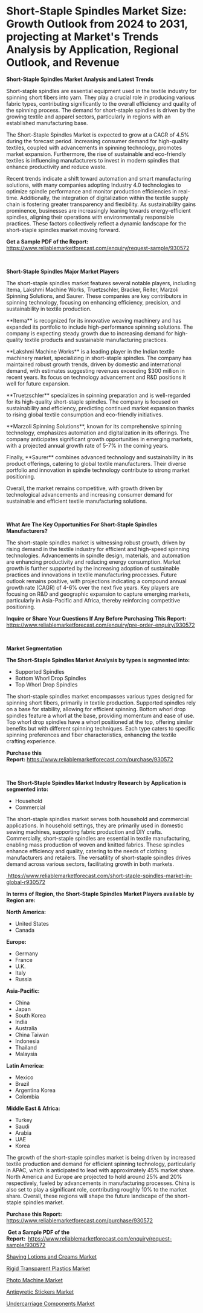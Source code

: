 <p><h1>Short-Staple Spindles Market Size: Growth Outlook from 2024 to 2031, projecting at Market's Trends Analysis by Application, Regional Outlook, and Revenue</h1></p><p><strong>Short-Staple Spindles Market Analysis and Latest Trends</strong></p>
<p><p>Short-staple spindles are essential equipment used in the textile industry for spinning short fibers into yarn. They play a crucial role in producing various fabric types, contributing significantly to the overall efficiency and quality of the spinning process. The demand for short-staple spindles is driven by the growing textile and apparel sectors, particularly in regions with an established manufacturing base.</p><p>The Short-Staple Spindles Market is expected to grow at a CAGR of 4.5% during the forecast period. Increasing consumer demand for high-quality textiles, coupled with advancements in spinning technology, promotes market expansion. Furthermore, the rise of sustainable and eco-friendly textiles is influencing manufacturers to invest in modern spindles that enhance productivity and reduce waste.</p><p>Recent trends indicate a shift toward automation and smart manufacturing solutions, with many companies adopting Industry 4.0 technologies to optimize spindle performance and monitor production efficiencies in real-time. Additionally, the integration of digitalization within the textile supply chain is fostering greater transparency and flexibility. As sustainability gains prominence, businesses are increasingly leaning towards energy-efficient spindles, aligning their operations with environmentally responsible practices. These factors collectively reflect a dynamic landscape for the short-staple spindles market moving forward.</p></p>
<p><strong>Get a Sample PDF of the Report:&nbsp;</strong> <a href="https://www.reliablemarketforecast.com/enquiry/request-sample/930572">https://www.reliablemarketforecast.com/enquiry/request-sample/930572</a></p>
<p>&nbsp;</p>
<p><strong>Short-Staple Spindles Major Market Players</strong></p>
<p><p>The short-staple spindles market features several notable players, including Itema, Lakshmi Machine Works, Truetzschler, Bracker, Reiter, Marzoli Spinning Solutions, and Saurer. These companies are key contributors in spinning technology, focusing on enhancing efficiency, precision, and sustainability in textile production.</p><p>**Itema** is recognized for its innovative weaving machinery and has expanded its portfolio to include high-performance spinning solutions. The company is expecting steady growth due to increasing demand for high-quality textile products and sustainable manufacturing practices.</p><p>**Lakshmi Machine Works** is a leading player in the Indian textile machinery market, specializing in short-staple spindles. The company has maintained robust growth trends, driven by domestic and international demand, with estimates suggesting revenues exceeding $300 million in recent years. Its focus on technology advancement and R&D positions it well for future expansion.</p><p>**Truetzschler** specializes in spinning preparation and is well-regarded for its high-quality short-staple spindles. The company is focused on sustainability and efficiency, predicting continued market expansion thanks to rising global textile consumption and eco-friendly initiatives.</p><p>**Marzoli Spinning Solutions**, known for its comprehensive spinning technology, emphasizes automation and digitalization in its offerings. The company anticipates significant growth opportunities in emerging markets, with a projected annual growth rate of 5-7% in the coming years.</p><p>Finally, **Saurer** combines advanced technology and sustainability in its product offerings, catering to global textile manufacturers. Their diverse portfolio and innovation in spindle technology contribute to strong market positioning.</p><p>Overall, the market remains competitive, with growth driven by technological advancements and increasing consumer demand for sustainable and efficient textile manufacturing solutions.</p></p>
<p>&nbsp;</p>
<p><strong>What Are The Key Opportunities For Short-Staple Spindles Manufacturers?</strong></p>
<p><p>The short-staple spindles market is witnessing robust growth, driven by rising demand in the textile industry for efficient and high-speed spinning technologies. Advancements in spindle design, materials, and automation are enhancing productivity and reducing energy consumption. Market growth is further supported by the increasing adoption of sustainable practices and innovations in textile manufacturing processes. Future outlook remains positive, with projections indicating a compound annual growth rate (CAGR) of 4-6% over the next five years. Key players are focusing on R&D and geographic expansion to capture emerging markets, particularly in Asia-Pacific and Africa, thereby reinforcing competitive positioning.</p></p>
<p><strong>Inquire or Share Your Questions If Any Before Purchasing This Report:</strong> <a href="https://www.reliablemarketforecast.com/enquiry/pre-order-enquiry/930572">https://www.reliablemarketforecast.com/enquiry/pre-order-enquiry/930572</a></p>
<p>&nbsp;</p>
<p><strong>Market Segmentation</strong></p>
<p><strong>The Short-Staple Spindles Market Analysis by types is segmented into:</strong></p>
<p><ul><li>Supported Spindles</li><li>Bottom Whorl Drop Spindles</li><li>Top Whorl Drop Spindles</li></ul></p>
<p><p>The short-staple spindles market encompasses various types designed for spinning short fibers, primarily in textile production. Supported spindles rely on a base for stability, allowing for efficient spinning. Bottom whorl drop spindles feature a whorl at the base, providing momentum and ease of use. Top whorl drop spindles have a whorl positioned at the top, offering similar benefits but with different spinning techniques. Each type caters to specific spinning preferences and fiber characteristics, enhancing the textile crafting experience.</p></p>
<p><strong>Purchase this Report:&nbsp;</strong><a href="https://www.reliablemarketforecast.com/purchase/930572">https://www.reliablemarketforecast.com/purchase/930572</a></p>
<p>&nbsp;</p>
<p><strong>The Short-Staple Spindles Market Industry Research by Application is segmented into:</strong></p>
<p><ul><li>Household</li><li>Commercial</li></ul></p>
<p><p>The short-staple spindles market serves both household and commercial applications. In household settings, they are primarily used in domestic sewing machines, supporting fabric production and DIY crafts. Commercially, short-staple spindles are essential in textile manufacturing, enabling mass production of woven and knitted fabrics. These spindles enhance efficiency and quality, catering to the needs of clothing manufacturers and retailers. The versatility of short-staple spindles drives demand across various sectors, facilitating growth in both markets.</p></p>
<p><a href="https://www.reliablemarketforecast.com/short-staple-spindles-market-in-global-r930572">&nbsp;https://www.reliablemarketforecast.com/short-staple-spindles-market-in-global-r930572</a></p>
<p><strong>In terms of Region, the Short-Staple Spindles Market Players available by Region are:</strong></p>
<p>
    <p> <strong> North America: </strong>
        <ul>
            <li>United States</li>
            <li>Canada</li>
        </ul>
        </p> 
    <p> <strong> Europe: </strong>
        <ul>
            <li>Germany</li>
            <li>France</li>
            <li>U.K.</li>
            <li>Italy</li>
            <li>Russia</li>
        </ul>
        </p> 
    <p> <strong> Asia-Pacific: </strong>
        <ul>
            <li>China</li>
            <li>Japan</li>
            <li>South Korea</li>
            <li>India</li>
            <li>Australia</li>
            <li>China Taiwan</li>
            <li>Indonesia</li>
            <li>Thailand</li>
            <li>Malaysia</li>
        </ul>
        </p> 
    <p> <strong> Latin America: </strong>
        <ul>
            <li>Mexico</li>
            <li>Brazil</li>
            <li>Argentina Korea</li>
            <li>Colombia</li>
        </ul>
        </p> 
    <p> <strong> Middle East & Africa: </strong>
        <ul>
            <li>Turkey</li>
            <li>Saudi</li>
            <li>Arabia</li>
            <li>UAE</li>
            <li>Korea</li>
        </ul>
    </p>
    </p>
<p><p>The growth of the short-staple spindles market is being driven by increased textile production and demand for efficient spinning technology, particularly in APAC, which is anticipated to lead with approximately 45% market share. North America and Europe are projected to hold around 25% and 20% respectively, fueled by advancements in manufacturing processes. China is also set to play a significant role, contributing roughly 10% to the market share. Overall, these regions will shape the future landscape of the short-staple spindles market.</p></p>
<p><strong>Purchase this Report: </strong><a href="https://www.reliablemarketforecast.com/purchase/930572">https://www.reliablemarketforecast.com/purchase/930572</a></p>
<p>&nbsp;<strong>Get a Sample PDF of the Report:&nbsp;&nbsp;</strong><a href="https://www.reliablemarketforecast.com/enquiry/request-sample/930572">https://www.reliablemarketforecast.com/enquiry/request-sample/930572</a></p>
<p><strong></strong></p>
<p><p><a href="https://github.com/PeterParrish5/Market-Research-Report-List-6/blob/main/shaving-lotions-and-creams-market.md">Shaving Lotions and Creams Market</a></p><p><a href="https://issuu.com/reportprime-2/docs/rigid-transparent-plastics-market-s_c8e11abf580ac3">Rigid Transparent Plastics Market</a></p><p><a href="https://www.linkedin.com/pulse/in-depth-analysis-global-photo-machine-market-scope-f5ahc?trackingId=UyTBl5oHTNONnE4NbH62vg%3D%3D">Photo Machine Market</a></p><p><a href="https://www.linkedin.com/pulse/global-antipyretic-stickers-market-sector2024-2031-z1tlc?trackingId=oAnYJTsiQkqEGJazE2uQkg%3D%3D">Antipyretic Stickers Market</a></p><p><a href="https://medium.com/@janiartemva3/the-global-market-overview-of-the-undercarriage-components-market-provides-a-unique-perspective-3494d1c587b1">Undercarriage Components Market</a></p></p>